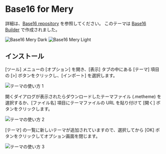 # Base16 for Mery

詳細は、[Base16 repository](https://github.com/chriskempson/base16) を参照してください。
このテーマは [Base16 Builder](https://github.com/chriskempson/base16-builder) で作成されました。

![Base16 Mery Dark](https://raw.github.com/haijinboys/base16-mery/master/images/base16-mery-dark.png)
![Base16 Mery Light](https://raw.github.com/haijinboys/base16-mery/master/images/base16-mery-light.png)

## インストール

[ツール] メニューの [オプション] を開き、[表示] タブの中にある [テーマ] 項目の [>] ボタンをクリックし、[インポート] を選択します。

![テーマの使い方 1](https://raw.github.com/haijinboys/base16-mery/master/images/mery-theme-1.png)

開くダイアログが表示されたらダウンロードしたテーマファイル (.metheme) を選択するか、[ファイル名] 項目にテーマファイルの URL を貼り付けて [開く] ボタンをクリックします。

![テーマの使い方 2](https://raw.github.com/haijinboys/base16-mery/master/images/mery-theme-2.png)

[テーマ] の一覧に新しいテーマが追加されていますので、選択してから [OK] ボタンをクリックしてオプション画面を閉じます。

![テーマの使い方 3](https://raw.github.com/haijinboys/base16-mery/master/images/mery-theme-3.png)
